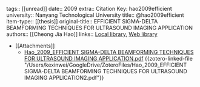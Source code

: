 tags:: [[unread]]
date:: 2009
extra:: Citation Key: hao2009efficient
university:: Nanyang Technological University
title:: @hao2009efficient
item-type:: [[thesis]]
original-title:: EFFICIENT SIGMA-DELTA BEAMFORMING TECHNIQUES FOR ULTRASOUND IMAGING APPLICATION
authors:: [[Cheong Jia Hao]]
links:: [Local library](zotero://select/library/items/G8DGGV99), [Web library](https://www.zotero.org/users/6786528/items/G8DGGV99)

- [[Attachments]]
	- [Hao_2009_EFFICIENT SIGMA-DELTA BEAMFORMING TECHNIQUES FOR ULTRASOUND IMAGING APPLICATION.pdf](zotero://select/library/items/EML2XR4G) {{zotero-linked-file "/Users/kexinwei/GoogleDrive/ZoteroFiles/Hao_2009_EFFICIENT SIGMA-DELTA BEAMFORMING TECHNIQUES FOR ULTRASOUND IMAGING APPLICATION2.pdf"}}